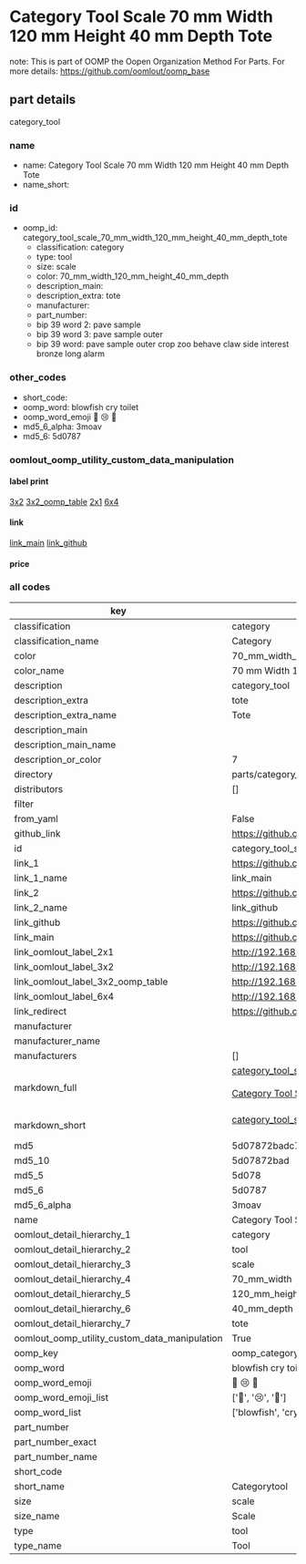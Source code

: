 # Category Tool Scale 70 mm Width 120 mm Height 40 mm Depth Tote  

note: This is part of OOMP the Oopen Organization Method For Parts. For more details: https://github.com/oomlout/oomp_base

##  part details
  



category_tool



### name
* name: Category Tool Scale 70 mm Width 120 mm Height 40 mm Depth Tote
* name_short: 
### id
* oomp_id: category_tool_scale_70_mm_width_120_mm_height_40_mm_depth_tote
  * classification: category
  * type: tool
  * size: scale
  * color: 70_mm_width_120_mm_height_40_mm_depth
  * description_main: 
  * description_extra: tote
  * manufacturer: 
  * part_number: 
  * bip 39 word 2: pave sample
  * bip 39 word 3: pave sample outer
  * bip 39 word: pave sample outer crop zoo behave claw side interest bronze long alarm

### other_codes
* short_code: 
* oomp_word: blowfish cry toilet
* oomp_word_emoji :blowfish: :cry: :toilet:
* md5_6_alpha: 3moav
* md5_6: 5d0787






### oomlout_oomp_utility_custom_data_manipulation
#### label print
[3x2](http://192.168.1.245:1112/?label=oomp%203moav)
[3x2_oomp_table](http://192.168.1.108:1112/?label=oomp%203moav)
[2x1](http://192.168.1.242:1112/?label=oomp%203moav)
[6x4](http://192.168.1.55:1112/?label=oomp%203moav)    

#### link

[link_main](https://github.com/oomlout/oomlout_oomp_version_1_messy/tree/main/parts/category_tool_scale_70_mm_width_120_mm_height_40_mm_depth_tote) [link_github](https://github.com/oomlout/oomlout_oomp_version_1_messy/tree/main/parts/category_tool_scale_70_mm_width_120_mm_height_40_mm_depth_tote)                             

#### price







### all codes 
| key | value |  
| --- | --- |  
| classification | category |  
| classification_name | Category |  
| color | 70_mm_width_120_mm_height_40_mm_depth |  
| color_name | 70 mm Width 120 mm Height 40 mm Depth |  
| description | category_tool |  
| description_extra | tote |  
| description_extra_name | Tote |  
| description_main |  |  
| description_main_name |  |  
| description_or_color | 7  |  
| directory | parts/category_tool_scale_70_mm_width_120_mm_height_40_mm_depth_tote |  
| distributors | [] |  
| filter |  |  
| from_yaml | False |  
| github_link | https://github.com/oomlout/oomlout_oomp_part_src/tree/main/parts/category_tool_scale_70_mm_width_120_mm_height_40_mm_depth_tote |  
| id | category_tool_scale_70_mm_width_120_mm_height_40_mm_depth_tote |  
| link_1 | https://github.com/oomlout/oomlout_oomp_version_1_messy/tree/main/parts/category_tool_scale_70_mm_width_120_mm_height_40_mm_depth_tote |  
| link_1_name | link_main |  
| link_2 | https://github.com/oomlout/oomlout_oomp_version_1_messy/tree/main/parts/category_tool_scale_70_mm_width_120_mm_height_40_mm_depth_tote |  
| link_2_name | link_github |  
| link_github | https://github.com/oomlout/oomlout_oomp_version_1_messy/tree/main/parts/category_tool_scale_70_mm_width_120_mm_height_40_mm_depth_tote |  
| link_main | https://github.com/oomlout/oomlout_oomp_version_1_messy/tree/main/parts/category_tool_scale_70_mm_width_120_mm_height_40_mm_depth_tote |  
| link_oomlout_label_2x1 | http://192.168.1.242:1112/?label=oomp%203moav |  
| link_oomlout_label_3x2 | http://192.168.1.245:1112/?label=oomp%203moav |  
| link_oomlout_label_3x2_oomp_table | http://192.168.1.108:1112/?label=oomp%203moav |  
| link_oomlout_label_6x4 | http://192.168.1.55:1112/?label=oomp%203moav |  
| link_redirect | https://github.com/oomlout/oomlout_oomp_version_1_messy/tree/main/parts/category_tool_scale_70_mm_width_120_mm_height_40_mm_depth_tote |  
| manufacturer |  |  
| manufacturer_name |  |  
| manufacturers | [] |  
| markdown_full | [category_tool_scale_70_mm_width_120_mm_height_40_mm_depth_tote](none)<br>[](none)<br>[Category Tool Scale 70 Mm Width 120 Mm Height 40 Mm Depth Tote](none)<br><br> |  
| markdown_short | [category_tool_scale_70_mm_width_120_mm_height_40_mm_depth_tote](none)<br><br> |  
| md5 | 5d07872badc7e54051fff33f3aafc50c |  
| md5_10 | 5d07872bad |  
| md5_5 | 5d078 |  
| md5_6 | 5d0787 |  
| md5_6_alpha | 3moav |  
| name | Category Tool Scale 70 mm Width 120 mm Height 40 mm Depth Tote |  
| oomlout_detail_hierarchy_1 | category |  
| oomlout_detail_hierarchy_2 | tool |  
| oomlout_detail_hierarchy_3 | scale |  
| oomlout_detail_hierarchy_4 | 70_mm_width |  
| oomlout_detail_hierarchy_5 | 120_mm_height |  
| oomlout_detail_hierarchy_6 | 40_mm_depth |  
| oomlout_detail_hierarchy_7 | tote |  
| oomlout_oomp_utility_custom_data_manipulation | True |  
| oomp_key | oomp_category_tool_scale_70_mm_width_120_mm_height_40_mm_depth_tote |  
| oomp_word | blowfish cry toilet |  
| oomp_word_emoji | :blowfish: :cry: :toilet: |  
| oomp_word_emoji_list | [':blowfish:', ':cry:', ':toilet:'] |  
| oomp_word_list | ['blowfish', 'cry', 'toilet'] |  
| part_number |  |  
| part_number_exact |  |  
| part_number_name |  |  
| short_code |  |  
| short_name | Categorytool |  
| size | scale |  
| size_name | Scale |  
| type | tool |  
| type_name | Tool |  
